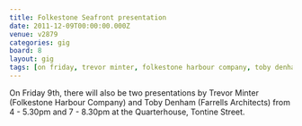 ```yaml
---
title: Folkestone Seafront presentation
date: 2011-12-09T00:00:00.000Z
venue: v2879
categories: gig
board: 8
layout: gig
tags: [on friday, trevor minter, folkestone harbour company, toby denham, farrells architects, quarterhouse, tontine street]
---
```

On Friday 9th, there will also be two presentations by Trevor Minter (Folkestone Harbour Company) and Toby Denham (Farrells Architects) from 4 - 5.30pm and 7 - 8.30pm at the Quarterhouse, Tontine Street.
